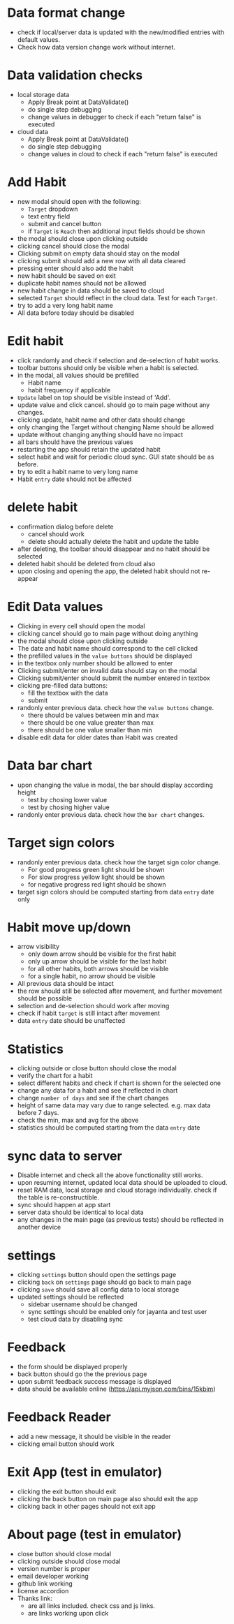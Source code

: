# Data format change
- check if local/server data is updated with the new/modified entries with default values.
- Check how data version change work without internet.

# Data validation checks
- local storage data
    - Apply Break point at DataValidate()
    - do single step debugging
    - change values in debugger to check if each "return false" is executed
- cloud data
    - Apply Break point at DataValidate()
    - do single step debugging
    - change values in cloud to check if each "return false" is executed

# Add Habit
- new modal should open with the following:
	- `Target` dropdown
	- text entry field
    - submit and cancel button
	- if `Target` is `Reach` then additional input fields should be shown
- the modal should close upon clicking outside
- clicking cancel should close the modal
- Clicking submit on empty data should stay on the modal
- clicking submit should add a new row with all data cleared
- pressing enter should also add the habit
- new habit should be saved on exit
- duplicate habit names should not be allowed
- new habit change in data should be saved to cloud
- selected `Target` should reflect in the cloud data. Test for each `Target`.
- try to add a very long habit name
- All data before today should be disabled

# Edit habit
- click randomly and check if selection and de-selection of habit works. 
- toolbar buttons should only be visible when a habit is selected.
- in the modal, all values should be prefilled 
    - Habit name
    - habit frequency if applicable
- `Update` label on top should be visible instead of 'Add'.
- update value and click cancel. should go to main page without any changes.
- clicking update, habit name and other data should change
- only changing the Target without changing Name should be allowed
- update without changing anything should have no impact
- all bars should have the previous values
- restarting the app should retain the updated habit
- select habit and wait for periodic cloud sync. GUI state should be as before.
- try to edit a habit name to very long name
- Habit `entry` date should not be affected

# delete habit
- confirmation dialog before delete
    - cancel should work
    - delete should actually delete the habit and update the table
- after deleting, the toolbar should disappear and no habit should be selected
- deleted habit should be deleted from cloud also
- upon closing and opening the app, the deleted habit should not re-appear

# Edit Data values
- Clicking in every cell should open the modal
- clicking cancel should go to main page without doing anything
- the modal should close upon clicking outside
- The date and habit name should correspond to the cell clicked
- the prefilled values in the `value buttons` should be displayed
- in the textbox only number should be allowed to enter
- Clicking submit/enter on invalid data should stay on the modal
- Clicking submit/enter should submit the number entered in textbox
- clicking pre-filled data buttons:
    - fill the textbox with the data
    - submit
- randonly enter previous data. check how the `value buttons` change.
    - there should be values between min and max
    - there should be one value greater than max
    - there should be one value smaller than min
- disable edit data for older dates than Habit was created

# Data bar chart
- upon changing the value in modal, the bar should display according height
    - test by chosing lower value
    - test by chosing higher value
- randonly enter previous data. check how the `bar chart` changes.
    
# Target sign colors
- randonly enter previous data. check how the target sign color change.
    - For good progress green light should be shown
    - For slow progress yellow light should be shown
    - for negative progress red light should be shown
- target sign colors should be computed starting from data `entry` date only

# Habit move up/down
- arrow visibility
    - only down arrow should be visible for the first habit
    - only up arrow should be visible for the last habit
    - for all other habits, both arrows should be visible
    - for a single habit, no arrow should be visible
- All previous data should be intact
- the row should still be selected after movement, and further movement should be possible
- selection and de-selection should work after moving
- check if habit `target` is still intact after movement
- data `entry` date should be unaffected

# Statistics
- clicking outside or close button should close the modal
- verify the chart for a habit
- select different habits and check if chart is shown for the selected one
- change any data for a habit and see if reflected in chart
- change `number of days` and see if the chart changes
- height of same data may vary due to range selected. e.g. max data before 7 days.
- check the min, max and avg for the above
- statistics should be computed starting from the data `entry` date

# sync data to server
- Disable internet and check all the above functionality still works.
- upon resuming internet, updated local data should be uploaded to cloud.
- reset RAM data, local storage and cloud storage individually. check if the table is re-constructible.
- sync should happen at app start
- server data should be identical to local data
- any changes in the main page (as previous tests) should be reflected in another device

# settings
- clicking `settings` button should open the settings page
- clicking `back` on `settings` page should go back to main page
- clicking `save` should save all config data to local storage
- updated settings should be reflected
    - sidebar username should be changed
    - sync settings should be enabled only for jayanta and test user
    - test cloud data by disabling sync

# Feedback
- the form should be displayed properly
- back button should go the the previous page
- upon submit feedback success message is displayed
- data should be available online (https://api.myjson.com/bins/15kbim)

# Feedback Reader
- add a new message, it should be visible in the reader
- clicking email button should work

# Exit App (test in emulator)
- clicking the exit button should exit
- clicking the back button on main page also should exit the app
- clicking back in other pages should not exit app

# About page (test in emulator)
- close button should close modal
- clicking outside should close modal
- version number is proper
- email developer working
- github link working
- license accordion
- Thanks link:
    - are all links included. check css and js links.
    - are links working upon click


